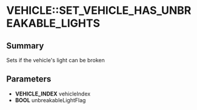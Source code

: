 # VEHICLE::SET_VEHICLE_HAS_UNBREAKABLE_LIGHTS

## Summary
Sets if the vehicle's light can be broken

## Parameters
* **VEHICLE_INDEX** vehicleIndex
* **BOOL** unbreakableLightFlag